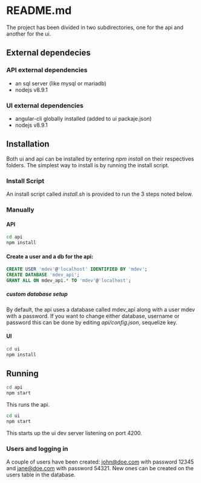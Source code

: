 README.md
=========

The project has been divided in two subdirectories, one for the api and another for the ui.

## External dependecies

### API external dependencies

* an sql server (like mysql or mariadb)
* nodejs v8.9.1

### UI external dependencies

* angular-cli globally installed (added to ui packaje.json)
* nodejs v8.9.1

## Installation

Both ui and api can be installed by entering *npm install* on their respectives folders.
The simplest way to install is by running the install script.

### Install Script

An install script called *install.sh* is provided to run the 3 steps noted below.

### Manually

#### API

```bash
cd api
npm install
```

#### Create a user and a db for the api:

```sql
CREATE USER 'mdev'@'localhost' IDENTIFIED BY 'mdev';
CREATE DATABASE 'mdev_api';
GRANT ALL ON mdev_api.* TO 'mdev'@'localhost';
```

##### custom database setup

By default, the api uses a database called mdev_api along with a user mdev with a password.
If you want to change either database, username or password this can be done by editing *api/config.json*, sequelize key.

#### UI

```bash
cd ui
npm install
```

## Running

```bash
cd api
npm start
```
This runs the api.

```bash
cd ui
npm start
```
This starts up the ui dev server listening on port 4200.

### Users and logging in

A couple of users have been created: john@doe.com with password 12345 and jane@doe.com with password 54321.
New ones can be created on the users table in the database.
